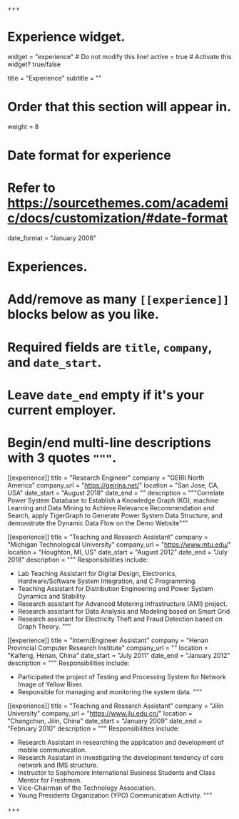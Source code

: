 +++
# Experience widget.
widget = "experience"  # Do not modify this line!
active = true  # Activate this widget? true/false

title = "Experience"
subtitle = ""

# Order that this section will appear in.
weight = 8

# Date format for experience
#   Refer to https://sourcethemes.com/academic/docs/customization/#date-format
date_format = "January 2006"

# Experiences.
#   Add/remove as many `[[experience]]` blocks below as you like.
#   Required fields are `title`, `company`, and `date_start`.
#   Leave `date_end` empty if it's your current employer.
#   Begin/end multi-line descriptions with 3 quotes `"""`.

[[experience]]
  title = "Research Engineer"
  company = "GEIRI North America"
  company_url = "https://geirina.net/"
  location = "San Jose, CA, USA"
  date_start = "August 2018"
  date_end = ""
  description = """Correlate Power System Database to Establish a Knowledge Graph (KG), machine Learning and Data Mining to Achieve Relevance Recommendation and Search, apply TigerGraph to Generate Power System Data Structure, and demonstrate the Dynamic Data Flow on the Demo Website"""

[[experience]]
  title = "Teaching and Research Assistant"
  company = "Michigan Technological University"
  company_url = "https://www.mtu.edu/"
  location = "Houghton, MI, US"
  date_start = "August 2012"
  date_end = "July 2018"
  description = """
  Responsibilities include:
  
  * Lab Teaching Assistant for Digital Design, Electronics, Hardware/Software System Integration, and C Programming.
  * Teaching Assistant for Distribution Engineering and Power System Dynamics and Stability.
  * Research assistant for Advanced Metering Infrastructure (AMI) project.
  * Research assistant for Data Analysis and Modeling based on Smart Grid.
  * Research assistant for Electricity Theft and Fraud Detection based on Graph Theory.
  """
  
[[experience]]
  title = "Intern/Engineer Assistant"
  company = "Henan Provincial Computer Research Institute"
  company_url = ""
  location = "Kaifeng, Henan, China"
  date_start = "July 2011"
  date_end = "January 2012"
  description = """
  Responsibilities include:
  
  * Participated the project of Testing and Processing System for Network Image of Yellow River.
  * Responsible for managing and monitoring the system data.
  """
  
[[experience]]
  title = "Teaching and Research Assistant"
  company = "Jilin University"
  company_url = "https://www.jlu.edu.cn/"
  location = "Changchun, Jilin, China"
  date_start = "January 2009"
  date_end = "February 2010"
  description = """
  Responsibilities include:
  
  * Research Assistant in researching the application and development of mobile communication.
  * Research Assistant in investigating the development tendency of core network and IMS structure.
  * Instructor to Sophomore International Business Students and Class Mentor for Freshmen.
  * Vice-Chairman of the Technology Association.
  * Young Presidents Organization (YPO) Communication Activity.
  """
  
+++
